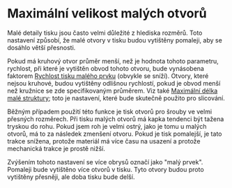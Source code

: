 Maximální velikost malých otvorů
====
Malé detaily tisku jsou často velmi důležité z hlediska rozměrů. Toto nastavení způsobí, že malé otvory v tisku budou vytištěny pomaleji, aby se dosáhlo větší přesnosti.

Pokud má kruhový otvor průměr menší, než je hodnota tohoto parametru, rychlost, při které je vytištěn obvod tohoto otvoru, bude vynásobena faktorem [Rychlost tisku malého prvku](small_feature_speed_factor.md) (obvykle se sníží). Otvory, které nejsou kruhové, budou vytištěny odlišnou rychlostí, pokud je obvod menší než kružnice se zde specifikovaným průměrem. Viz také [Maximální délka malé struktury](small_feature_max_length.md); toto je nastavení, které bude skutečně použito pro slicování.

Běžným případem použití této funkce je tisk otvorů pro šrouby ve velmi přesných rozměrech. Při tisku malých otvorů má kapka tendenci být tažena tryskou do rohu. Pokud jsem roh je velmi ostrý, jako je tomu u malých otvorů, má to za následek zmenšení otvoru. Pokud je tisk pomalejší, je tato trakce snížena, protože materiál má více času na usazení a protože mechanická trakce je prostě nižší.

Zvýšením tohoto nastavení se více obrysů označí jako "malý prvek". Pomaleji bude vytištěno více otvorů v tisku. Tyto otvory budou proto vytištěny přesněji, ale doba tisku bude delší.